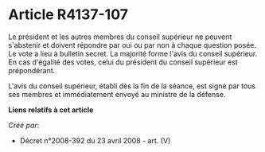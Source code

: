 # Article R4137-107

Le président et les autres membres du conseil supérieur ne peuvent s'abstenir et doivent répondre par oui ou par non à chaque
question posée. Le vote a lieu à bulletin secret. La majorité forme l'avis du conseil supérieur. En cas d'égalité des votes,
celui du président du conseil supérieur est prépondérant.

L'avis du conseil supérieur, établi dès la fin de la séance, est signé par tous ses membres et immédiatement envoyé au
ministre de la défense.

**Liens relatifs à cet article**

_Créé par_:

  - Décret n°2008-392 du 23 avril 2008 - art. (V)
